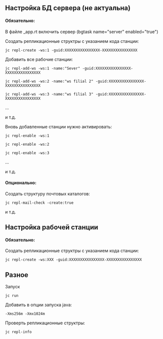 ## Настройка БД сервера (не актуальна)



#### Обязательно:

	
В файле _app.rt включить сервер (bgtask name="server" enabled="true") 


Создать репликационные структры с указанием кода станции:

```
jc repl-create -ws:1 -guid:XXXXXXXXXXXXXXXX-XXXXXXXXXXXXXXXX
```


Добавить все рабочие станции:

```
jc repl-add-ws -ws:1 -name:"Sever" -guid:XXXXXXXXXXXXXXXX-XXXXXXXXXXXXXXXX

jc repl-add-ws -ws:2 -name:"ws filial 2" -guid:XXXXXXXXXXXXXXXX-XXXXXXXXXXXXXXXX

jc repl-add-ws -ws:3 -name:"ws filial 3" -guid:XXXXXXXXXXXXXXXX-XXXXXXXXXXXXXXXX
```

...

и т.д.


Вновь добавленные станции нужно активировать:

```
jc repl-enable -ws:1

jc repl-enable -ws:2

jc repl-enable -ws:3
```

...

и т.д.



#### Опционально:



Создать структуру почтовых каталогов:

```
jc repl-mail-check -create:true
```

и т.д.




## Настройка рабочей станции



#### Обязательно:


Создать репликационные структры с указанием кода станции:

```
jc repl-create -ws:XXX -guid:XXXXXXXXXXXXXXXX-XXXXXXXXXXXXXXXX
```
                           



## Разное


Запуск

```
jc run
```

Добавить в опции запуска java:

```
-Xms256m -Xmx1024m
```

Проверть репликационные структры: 

```
jc repl-info 
```
